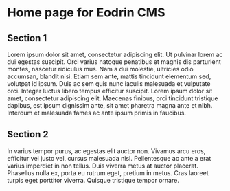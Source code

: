 # Home page for Eodrin CMS

## Section 1
Lorem ipsum dolor sit amet, consectetur adipiscing elit. Ut pulvinar lorem ac dui egestas suscipit. Orci varius natoque penatibus et magnis dis parturient montes, nascetur ridiculus mus. Nam a dui molestie, ultricies odio accumsan, blandit nisi. Etiam sem ante, mattis tincidunt elementum sed, volutpat id ipsum. Duis ac sem quis nunc iaculis malesuada et vulputate orci. Integer luctus libero tempus efficitur suscipit. Lorem ipsum dolor sit amet, consectetur adipiscing elit. Maecenas finibus, orci tincidunt tristique dapibus, est ipsum dignissim ante, sit amet pharetra magna ante et nibh. Interdum et malesuada fames ac ante ipsum primis in faucibus.

## Section 2
In varius tempor purus, ac egestas elit auctor non. Vivamus arcu eros, efficitur vel justo vel, cursus malesuada nisl. Pellentesque ac ante a erat varius imperdiet in non tellus. Duis viverra metus at auctor placerat. Phasellus nulla ex, porta eu rutrum eget, pretium in metus. Cras laoreet turpis eget porttitor viverra. Quisque tristique tempor ornare.
